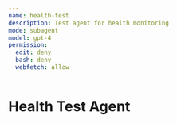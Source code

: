 ```yaml
---
name: health-test
description: Test agent for health monitoring
mode: subagent
model: gpt-4
permission:
  edit: deny
  bash: deny
  webfetch: allow
---
```

# Health Test Agent